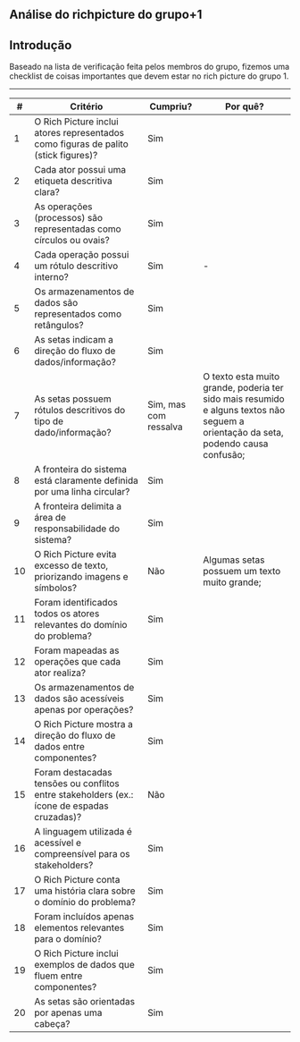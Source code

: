 ## Análise do richpicture do grupo+1 


## Introdução

Baseado na lista de verificação feita pelos membros do grupo, fizemos uma checklist de coisas importantes que devem estar no rich picture do grupo 1.

---


| #  | Critério                                                                 | Cumpriu? | Por quê? |
|----|---------------------------------------------------------------------------|----------|----------|
| 1  | O Rich Picture inclui atores representados como figuras de palito (stick figures)? |    Sim      |          |
| 2  | Cada ator possui uma etiqueta descritiva clara?                           |    Sim      |          |
| 3  | As operações (processos) são representadas como círculos ou ovais?        |     Sim     |          |
| 4  | Cada operação possui um rótulo descritivo interno?                        |    Sim      |     -     |
| 5  | Os armazenamentos de dados são representados como retângulos?             |    Sim      |          |
| 6  | As setas indicam a direção do fluxo de dados/informação?                  |   Sim       |          |
| 7  | As setas possuem rótulos descritivos do tipo de dado/informação?          |    Sim, mas com ressalva      |   O texto esta muito grande, poderia ter sido mais resumido e alguns textos não seguem a orientação da seta, podendo causa confusão;      |
| 8  | A fronteira do sistema está claramente definida por uma linha circular?   |    Sim     |         |
| 9  | A fronteira delimita a área de responsabilidade do sistema?               |     Sim     |          |
| 10 | O Rich Picture evita excesso de texto, priorizando imagens e símbolos?    |    Não      |   Algumas setas possuem um texto muito grande;       |
| 11 | Foram identificados todos os atores relevantes do domínio do problema?    |    Sim      |          |
| 12 | Foram mapeadas as operações que cada ator realiza?                        |     Sim     |          |
| 13 | Os armazenamentos de dados são acessíveis apenas por operações?           |    Sim      |          |
| 14 | O Rich Picture mostra a direção do fluxo de dados entre componentes?      |  Sim        |          |
| 15 | Foram destacadas tensões ou conflitos entre stakeholders (ex.: ícone de espadas cruzadas)? |    Não      |          |
| 16 | A linguagem utilizada é acessível e compreensível para os stakeholders?   |    Sim      |          |
| 17 | O Rich Picture conta uma história clara sobre o domínio do problema?      |     Sim    |       |
| 18 | Foram incluídos apenas elementos relevantes para o domínio?               |     Sim      |          |
| 19 | O Rich Picture inclui exemplos de dados que fluem entre componentes?      |     Sim     |          |
|20| As setas são orientadas por apenas uma cabeça? |   Sim  |      |